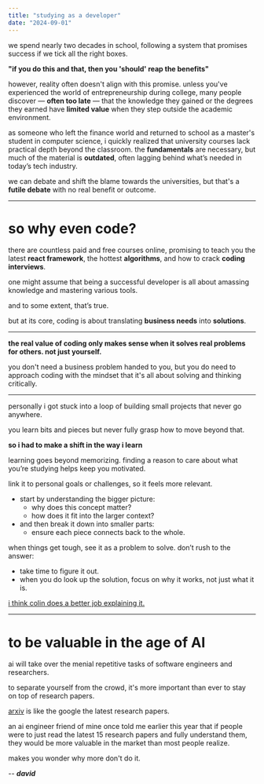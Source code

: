 ```yaml
---
title: "studying as a developer"
date: "2024-09-01"
---
```


we spend nearly two decades in school, following a system that promises success if we tick all the right boxes.

**"if you do this and that, then you 'should' reap the benefits"**

however, reality often doesn't align with this promise. unless you've experienced the world of entrepreneurship during college, many people discover — **often too late** — that the knowledge they gained or the degrees they earned have **limited value** when they step outside the academic environment.

as someone who left the finance world and returned to school as a master's student in computer science, i quickly realized that university courses lack practical depth beyond the classroom. the **fundamentals** are necessary, but much of the material is **outdated**, often lagging behind what’s needed in today’s tech industry.

we can debate and shift the blame towards the universities, but that's a **futile debate** with no real benefit or outcome.

---

# so why even code?

there are countless paid and free courses online, promising to teach you the latest **react framework**, the hottest **algorithms**, and how to crack **coding interviews**.

one might assume that being a successful developer is all about amassing knowledge and mastering various tools.

and to some extent, that’s true.

but at its core, coding is about translating **business needs** into **solutions**.

---

**the real value of coding only makes sense when it solves real problems for others. not just yourself.**

you don't need a business problem handed to you, but you do need to approach coding with the mindset that it's all about solving and thinking critically.

---

personally i got stuck into a loop of building small projects that never go anywhere.

you learn bits and pieces but never fully grasp how to move beyond that.

**so i had to make a shift in the way i learn**

learning goes beyond memorizing. finding a reason to care about what you’re studying helps keep you motivated.

link it to personal goals or challenges, so it feels more relevant.

- start by understanding the bigger picture:
  - why does this concept matter?
  - how does it fit into the larger context?
- and then break it down into smaller parts:
  - ensure each piece connects back to the whole.

when things get tough, see it as a problem to solve. don’t rush to the answer:

- take time to figure it out.
- when you do look up the solution, focus on why it works, not just what it is.

[i think colin does a better job explaining it.](https://www.youtube.com/watch?v=Dm68uFy6gus)

---

# to be valuable in the age of AI

ai will take over the menial repetitive tasks of software engineers and researchers.

to separate yourself from the crowd, it's more important than ever to stay on top of research papers.

[arxiv](https://www.arxiv.org) is like the google the latest research papers.

an ai engineer friend of mine once told me earlier this year that if people were to just read the latest 15 research papers and fully understand them, they would be more valuable in the market than most people realize.

makes you wonder why more don't do it.

-- **_david_**
